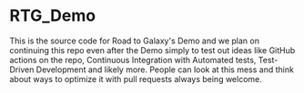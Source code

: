 # RTG_Demo
This is the source code for Road to Galaxy's Demo and we plan on continuing this repo even after the Demo simply to test out ideas like GitHub actions on the repo, Continuous Integration with Automated tests, Test-Driven Development and likely more. People can look at this mess and think about ways to optimize it with pull requests always being welcome.
